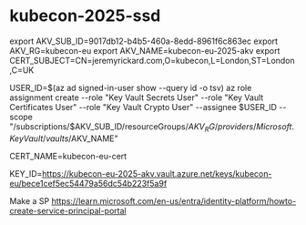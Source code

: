 # kubecon-2025-ssd



export AKV_SUB_ID=9017db12-b4b5-460a-8edd-8961f6c863ec
export AKV_RG=kubecon-eu
export AKV_NAME=kubecon-eu-2025-akv
export CERT_SUBJECT=CN=jeremyrickard.com,O=kubecon,L=London,ST=London,C=UK

USER_ID=$(az ad signed-in-user show --query id -o tsv)
az role assignment create --role "Key Vault Secrets User" --role "Key Vault Certificates User" --role "Key Vault Crypto User" --assignee $USER_ID --scope "/subscriptions/$AKV_SUB_ID/resourceGroups/$AKV_RG/providers/Microsoft.KeyVault/vaults/$AKV_NAME"

CERT_NAME=kubecon-eu-cert

KEY_ID=https://kubecon-eu-2025-akv.vault.azure.net/keys/kubecon-eu/bece1cef5ec54479a56dc54b223f5a9f


Make a SP
https://learn.microsoft.com/en-us/entra/identity-platform/howto-create-service-principal-portal



